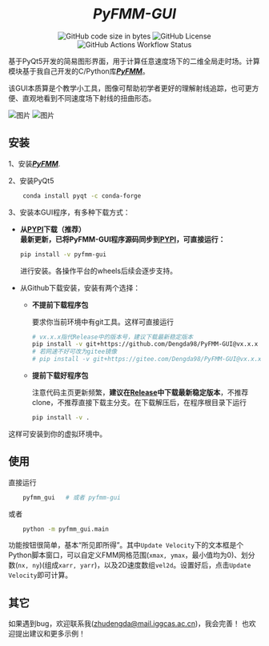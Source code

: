 
<h1 align="center"><b><i>PyFMM-GUI</i></b></h1>


<p align="center">
  <img alt="GitHub code size in bytes" src="https://img.shields.io/github/languages/code-size/Dengda98/PyFMM-GUI">
  <img alt="GitHub License" src="https://img.shields.io/github/license/Dengda98/PyFMM-GUI">
  <img alt="GitHub Actions Workflow Status" src="https://img.shields.io/github/actions/workflow/status/Dengda98/PyFMM-GUI/publish_pypi.yml?label=pypi%20publish">
</p>

基于PyQt5开发的简易图形界面，用于计算任意速度场下的二维全局走时场。计算模块基于我自己开发的C/Python库[***PyFMM***](https://github.com/Dengda98/PyFMM)。  

该GUI本质算是个教学小工具，图像可帮助初学者更好的理解射线追踪，也可更方便、直观地看到不同速度场下射线的扭曲形态。

![图片](./figs/capture1.png)
![图片](./figs/example.gif)

## 安装

1、安装[***PyFMM***](https://github.com/Dengda98/PyFMM).

2、安装PyQt5
```bash 
    conda install pyqt -c conda-forge
```

3、安装本GUI程序，有多种下载方式：
+ **从[PYPI](https://pypi.org/project/pyfmm-kit/)下载（推荐）**  
  **最新更新，已将PyFMM-GUI程序源码同步到[PYPI](https://pypi.org/project/pyfmm-kit/)，可直接运行：**  
  ```bash
  pip install -v pyfmm-gui
  ```  
  进行安装。各操作平台的wheels后续会逐步支持。

+ 从Github下载安装，安装有两个选择：
  + **不提前下载程序包**  

    要求你当前环境中有git工具。这样可直接运行
    ```bash
    # vx.x.x指代Release中的版本号，建议下载最新稳定版本
    pip install -v git+https://github.com/Dengda98/PyFMM-GUI@vx.x.x 
    # 若网速不好可改为gitee镜像
    # pip install -v git+https://gitee.com/Dengda98/PyFMM-GUI@vx.x.x
    ```


  + **提前下载好程序包** 

    注意代码主页更新频繁，**建议在[Release](https://github.com/Dengda98/PyFMM-GUI/releases)中下载最新稳定版本**，不推荐clone，不推荐直接下载主分支。在下载解压后，在程序根目录下运行
    ```bash
    pip install -v .
    ``` 

这样可安装到你的虚拟环境中。 


## 使用
直接运行
```bash 
    pyfmm_gui   # 或者 pyfmm-gui
```  
或者
```bash 
    python -m pyfmm_gui.main
```   


功能按钮很简单，基本“所见即所得”。其中`Update Velocity`下的文本框是个Python脚本窗口，可以自定义FMM网格范围(`xmax, ymax`，最小值均为0)、划分数(`nx, ny`)(组成`xarr, yarr`)，以及2D速度数组`vel2d`。设置好后，点击`Update Velocity`即可计算。


## 其它
如果遇到bug，欢迎联系我(zhudengda@mail.iggcas.ac.cn)，我会完善！
也欢迎提出建议和更多示例！